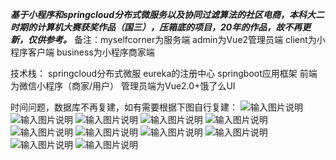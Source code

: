  **_基于小程序和springcloud分布式微服务以及协同过滤算法的社区电商，本科大二时期的计算机大赛获奖作品（国三），压箱底的项目，20年的作品，故不再更新，仅供参考。_** 
备注：myselfcorner为服务端 admin为Vue2管理员端 client为小程序客户端 business为小程序商家端

技术栈：
springcloud分布式微服
eureka的注册中心
springboot应用框架
前端为微信小程序（商家/用户）
管理员端为Vue2.0+饿了么UI

时间问题，数据库不再复建，如有需要根据下图自行复建：
![输入图片说明](%E5%B1%8F%E5%B9%95%E6%88%AA%E5%9B%BE%202022-01-21%20161321.png)
![输入图片说明](%E5%B1%8F%E5%B9%95%E6%88%AA%E5%9B%BE%202022-01-21%20161342.png)
![输入图片说明](%E5%B1%8F%E5%B9%95%E6%88%AA%E5%9B%BE%202022-01-21%20161357.png)
![输入图片说明](%E5%B1%8F%E5%B9%95%E6%88%AA%E5%9B%BE%202022-01-21%20161410.png)
![输入图片说明](%E5%B1%8F%E5%B9%95%E6%88%AA%E5%9B%BE%202022-01-21%20161427.png)
![输入图片说明](%E5%B1%8F%E5%B9%95%E6%88%AA%E5%9B%BE%202022-01-21%20161442.png)
![输入图片说明](%E5%B1%8F%E5%B9%95%E6%88%AA%E5%9B%BE%202022-01-21%20161456.png)
![输入图片说明](%E5%B1%8F%E5%B9%95%E6%88%AA%E5%9B%BE%202022-01-21%20161508.png)
![输入图片说明](%E5%B1%8F%E5%B9%95%E6%88%AA%E5%9B%BE%202022-01-21%20161525.png)
![输入图片说明](%E5%B1%8F%E5%B9%95%E6%88%AA%E5%9B%BE%202022-01-21%20161537.png)
![输入图片说明](%E5%B1%8F%E5%B9%95%E6%88%AA%E5%9B%BE%202022-01-21%20161558.png)
